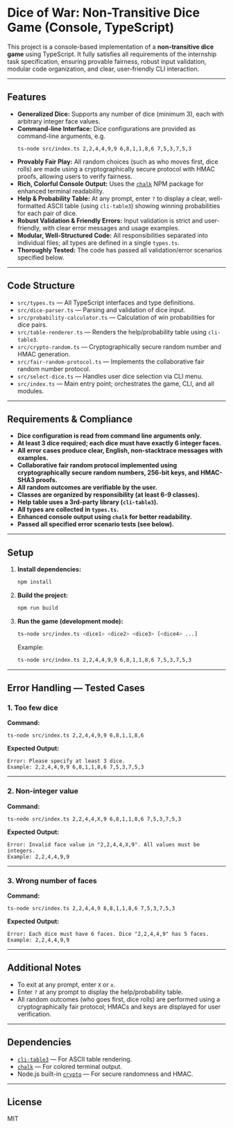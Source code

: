 # Dice of War: Non-Transitive Dice Game (Console, TypeScript)

This project is a console-based implementation of a **non-transitive dice game** using TypeScript. It fully satisfies all requirements of the internship task specification, ensuring provable fairness, robust input validation, modular code organization, and clear, user-friendly CLI interaction.

---

## Features

- **Generalized Dice:** Supports any number of dice (minimum 3), each with arbitrary integer face values.
- **Command-line Interface:** Dice configurations are provided as command-line arguments, e.g.  
  ```
  ts-node src/index.ts 2,2,4,4,9,9 6,8,1,1,8,6 7,5,3,7,5,3
  ```
- **Provably Fair Play:** All random choices (such as who moves first, dice rolls) are made using a cryptographically secure protocol with HMAC proofs, allowing users to verify fairness.
- **Rich, Colorful Console Output:** Uses the [`chalk`](https://www.npmjs.com/package/chalk) NPM package for enhanced terminal readability.
- **Help & Probability Table:** At any prompt, enter `?` to display a clear, well-formatted ASCII table (using `cli-table3`) showing winning probabilities for each pair of dice.
- **Robust Validation & Friendly Errors:** Input validation is strict and user-friendly, with clear error messages and usage examples.
- **Modular, Well-Structured Code:** All responsibilities separated into individual files; all types are defined in a single `types.ts`.
- **Thoroughly Tested:** The code has passed all validation/error scenarios specified below.

---

## Code Structure

- `src/types.ts` — All TypeScript interfaces and type definitions.
- `src/dice-parser.ts` — Parsing and validation of dice input.
- `src/probability-calculator.ts` — Calculation of win probabilities for dice pairs.
- `src/table-renderer.ts` — Renders the help/probability table using `cli-table3`.
- `src/crypto-random.ts` — Cryptographically secure random number and HMAC generation.
- `src/fair-random-protocol.ts` — Implements the collaborative fair random number protocol.
- `src/select-dice.ts` — Handles user dice selection via CLI menu.
- `src/index.ts` — Main entry point; orchestrates the game, CLI, and all modules.

---

## Requirements & Compliance

- **Dice configuration is read from command line arguments only.**
- **At least 3 dice required; each dice must have exactly 6 integer faces.**
- **All error cases produce clear, English, non-stacktrace messages with examples.**
- **Collaborative fair random protocol implemented using cryptographically secure random numbers, 256-bit keys, and HMAC-SHA3 proofs.**
- **All random outcomes are verifiable by the user.**
- **Classes are organized by responsibility (at least 6-9 classes).**
- **Help table uses a 3rd-party library (`cli-table3`).**
- **All types are collected in `types.ts`.**
- **Enhanced console output using `chalk` for better readability.**
- **Passed all specified error scenario tests (see below).**

---

## Setup

1. **Install dependencies:**
   ```bash
   npm install
   ```

2. **Build the project:**

   ```bash
   npm run build
   ```
   
3. **Run the game (development mode):**
   ```bash
   ts-node src/index.ts <dice1> <dice2> <dice3> [<dice4> ...]
   ```
   Example:
   ```bash
   ts-node src/index.ts 2,2,4,4,9,9 6,8,1,1,8,6 7,5,3,7,5,3
   ```

---

## Error Handling — Tested Cases

### 1. Too few dice
**Command:**
```
ts-node src/index.ts 2,2,4,4,9,9 6,8,1,1,8,6
```
**Expected Output:**
```
Error: Please specify at least 3 dice.
Example: 2,2,4,4,9,9 6,8,1,1,8,6 7,5,3,7,5,3
```

---

### 2. Non-integer value
**Command:**
```
ts-node src/index.ts 2,2,4,4,X,9 6,8,1,1,8,6 7,5,3,7,5,3
```
**Expected Output:**
```
Error: Invalid face value in "2,2,4,4,X,9". All values must be integers.
Example: 2,2,4,4,9,9
```

---

### 3. Wrong number of faces
**Command:**
```
ts-node src/index.ts 2,2,4,4,9 6,8,1,1,8,6 7,5,3,7,5,3
```
**Expected Output:**
```
Error: Each dice must have 6 faces. Dice "2,2,4,4,9" has 5 faces.
Example: 2,2,4,4,9,9
```

---

## Additional Notes

- To exit at any prompt, enter `X` or `x`.
- Enter `?` at any prompt to display the help/probability table.
- All random outcomes (who goes first, dice rolls) are performed using a cryptographically fair protocol; HMACs and keys are displayed for user verification.

---

## Dependencies

- [`cli-table3`](https://www.npmjs.com/package/cli-table3) — For ASCII table rendering.
- [`chalk`](https://www.npmjs.com/package/chalk) — For colored terminal output.
- Node.js built-in [`crypto`](https://nodejs.org/api/crypto.html) — For secure randomness and HMAC.

---

## License

MIT

